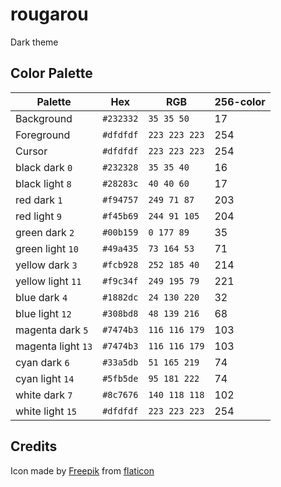 # rougarou
Dark theme

## Color Palette

Palette            | Hex       | RGB           | 256-color
---                | ---       | ---           | ---
Background         | `#232332` | `35 35 50`    | 17
Foreground         | `#dfdfdf` | `223 223 223` | 254
Cursor             | `#dfdfdf` | `223 223 223` | 254
black dark `0`     | `#232328` | `35 35 40`    | 16
black light `8`    | `#28283c` | `40 40 60`    | 17
red dark `1`       | `#f94757` | `249 71 87`   | 203
red light `9`      | `#f45b69` | `244 91 105`  | 204
green dark `2`     | `#00b159` | `0 177 89`    | 35
green light `10`   | `#49a435` | `73 164 53`   | 71
yellow dark `3`    | `#fcb928` | `252 185 40`  | 214
yellow light `11`  | `#f9c34f` | `249 195 79`  | 221
blue dark `4`      | `#1882dc` | `24 130 220`  | 32
blue light `12`    | `#308bd8` | `48 139 216`  | 68
magenta dark `5`   | `#7474b3` | `116 116 179` | 103
magenta light `13` | `#7474b3` | `116 116 179` | 103
cyan dark `6`      | `#33a5db` | `51 165 219`  | 74
cyan light `14`    | `#5fb5de` | `95 181 222`  | 74
white dark `7`     | `#8c7676` | `140 118 118` | 102
white light `15`   | `#dfdfdf` | `223 223 223` | 254


## Credits
Icon made by [Freepik](https://www.flaticon.com/authors/freepik) from [flaticon](www.flaticon.com) 
